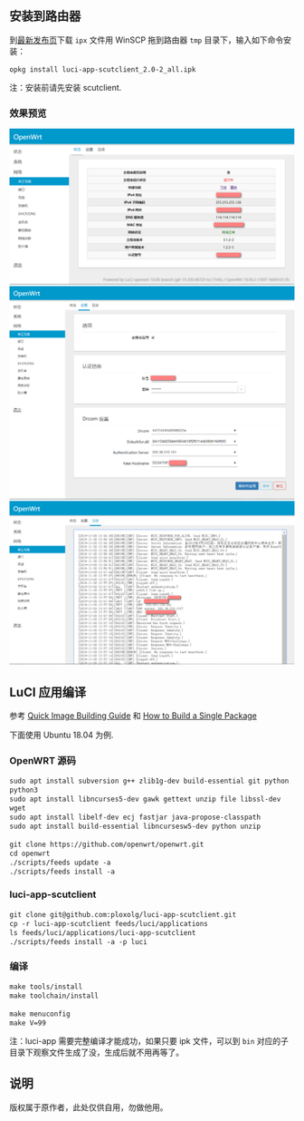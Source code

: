 ## 安装到路由器
到[最新发布页](https://github.com/ploxolg/luci-app-scutclient/releases/latest)下载 `ipx` 文件用 WinSCP 拖到路由器 `tmp` 目录下，输入如下命令安装：
```
opkg install luci-app-scutclient_2.0-2_all.ipk
```
注：安装前请先安装 scutclient.
### 效果预览
![](/img/1.png)
![](/img/2.png)
![](/img/3.png)


## LuCI 应用编译
参考 [Quick Image Building Guide](https://openwrt.org/docs/guide-developer/quickstart-build-images) 和 [How to Build a Single Package](https://openwrt.org/docs/guide-developer/single.package)

下面使用 Ubuntu 18.04 为例.
### OpenWRT 源码
```
sudo apt install subversion g++ zlib1g-dev build-essential git python python3
sudo apt install libncurses5-dev gawk gettext unzip file libssl-dev wget
sudo apt install libelf-dev ecj fastjar java-propose-classpath
sudo apt install build-essential libncursesw5-dev python unzip

git clone https://github.com/openwrt/openwrt.git
cd openwrt
./scripts/feeds update -a
./scripts/feeds install -a
```
### luci-app-scutclient
```
git clone git@github.com:ploxolg/luci-app-scutclient.git
cp -r luci-app-scutclient feeds/luci/applications
ls feeds/luci/applications/luci-app-scutclient
./scripts/feeds install -a -p luci
```

### 编译
```
make tools/install
make toolchain/install

make menuconfig
make V=99
```

注：luci-app 需要完整编译才能成功，如果只要 ipk 文件，可以到 `bin` 对应的子目录下观察文件生成了没，生成后就不用再等了。

## 说明
版权属于原作者，此处仅供自用，勿做他用。
